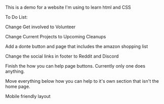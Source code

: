 This is a demo for a website I'm using to learn html and CSS

To Do List:

Change Get involved to Volunteer

Change Current Projects to Upcoming Cleanups

Add a donte button and page that includes the amazon shopping list

Change the social links in footer to Reddit and Discord

Finish the how you can help page buttons. Currently only one does anything.

Move everything below how you can help to it's own section that isn't the home page.

Mobile friendly layout

